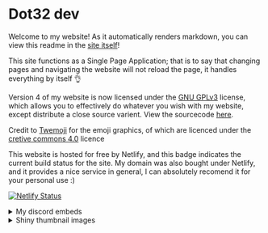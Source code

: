 # Dot32 dev
Welcome to my website! As it automatically renders markdown, you can view this readme in the [site itself](https://dot32.dev/readme)!

This site functions as a Single Page Application; that is to say that changing pages and navigating the website will not reload the page, it handles everything by itself 👌

Version 4 of my website is now licensed under the [GNU GPLv3](https://github.com/Dot32IsCool/dot32-website-v4/blob/main/LICENSE) license, which allows you to effectively do whatever you wish with my website, except distribute a close source varient. View the sourcecode [here](https://github.com/Dot32IsCool/dot32-website-v4/).

Credit to [Twemoji](https://twemoji.twitter.com/) for the emoji graphics, of which are licenced under the [cretive commons 4.0](https://creativecommons.org/licenses/by/4.0/) licence

This website is hosted for free by Netlify, and this badge indicates the current build status for the site. My domain was also bought under Netlify, and it provides a nice service in general, I can absolutely recomend it for your personal use :)

[![Netlify Status](https://api.netlify.com/api/v1/badges/a6b161ad-76d8-4fee-b1cd-f86d77cbd203/deploy-status)](https://app.netlify.com/sites/dot32/deploys)

<details>
  <summary>My discord embeds</summary>
  
This site utilises [twitter cards](https://developer.twitter.com/en/docs/twitter-for-websites/cards/overview/abouts-cards), which are nothing new, and are what create these wonderful discord embeds: 
  <img width="533" alt="Screen Shot 2021-08-10 at 12 49 09 pm" src="https://user-images.githubusercontent.com/61964090/128809862-0b124ab4-c05e-40bc-adbc-eb8e1f137b45.png">

However, what *is* new is that depending on the url requested, the cards change. This is expected behavior for most websites, however my site is an SPA; every page is the same page! Twitter's web crawler does not run with javascript, which would make editing the card information with javascript useless. However, then I heard about something called pre-rendering. The gist of it is to preemptively render each page of the site, specifically for web crawlers, so that when scanning your site it all appears as normal. Incredibly, Netlify just has an on/off switch for this, and after turning it on, I was able to edit the cards with javascript and see the results! It was yet another example of netlify saving my ass 😆

</details>
<details>
  <summary>Shiny thumbnail images</summary>
  
  When hovering over a thumbnail on the projects or tutorials page, it plays a "shine" animation. Credit to [AntonTrollback](http://jsfiddle.net/user/AntonTrollback/) for his [shine effect jsfiddle](http://jsfiddle.net/AntonTrollback/nqQc7/)
